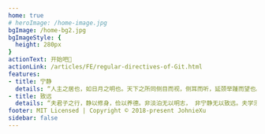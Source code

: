 ```yaml
---
home: true
# heroImage: /home-image.jpg
bgImage: /home-bg2.jpg
bgImageStyle: {
  height: 280px
}
actionText: 开始吧👋
actionLink: /articles/FE/regular-directives-of-Git.html
features:
- title: 宁静
  details: “人主之居也，如日月之明也。天下之所同侧目而视，侧耳而听，延颈举踵而望也。是故非澹泊无以明志，非宁静无以致远，非宽大无以兼覆，非慈厚无以怀众，非平正无以制断。”
- title: 致远
  details: “夫君子之行，静以修身，俭以养德。非淡泊无以明志， 非宁静无以致远。夫学须静也，才须学也，非学无以广才，非 志无以成学，淫漫则不能励精，险躁则不能冶性，年与时驰， 意与日去，遂成枯落，多不接世，悲守穷庐，将复何及！”
footer: MIT Licensed | Copyright © 2018-present JohnieXu
sidebar: false
---
```


<!-- <img :src="$withBase('/home-image.jpg')" alt="做我的猫~~"> -->
<!-- ![做我的猫~~](http://img.zcool.cn/community/0125c9562eee4032f8755701f44250.jpg@1280w_1l_2o_100sh.jpg) -->